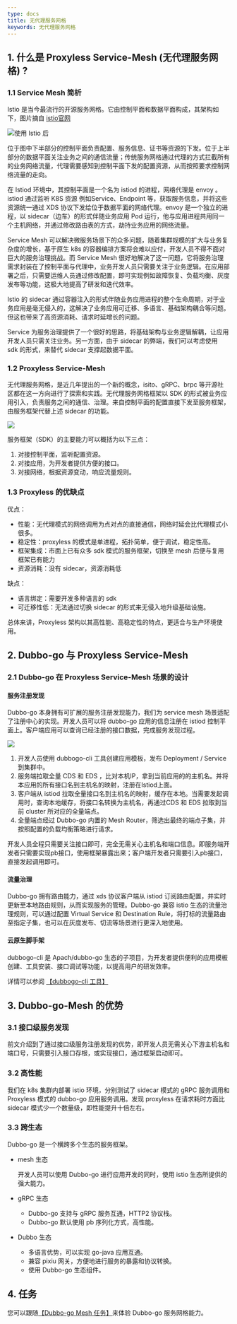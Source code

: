 ```yaml
---
type: docs
title: 无代理服务网格
keywords: 无代理服务网格
---
```


## 1. 什么是 Proxyless Service-Mesh (无代理服务网格) ?

### 1.1 Service Mesh 简析

Istio 是当今最流行的开源服务网格。它由控制平面和数据平面构成，其架构如下，图片摘自 [istio官网](istio.io)

![使用 Istio 后](https://istio.io/latest/img/service-mesh.svg)

位于图中下半部分的控制平面负责配置、服务信息、证书等资源的下发。位于上半部分的数据平面关注业务之间的通信流量；传统服务网格通过代理的方式拦截所有的业务网络流量，代理需要感知到控制平面下发的配置资源，从而按照要求控制网络流量的走向。

在 Istiod 环境中，其控制平面是一个名为 istiod 的进程，网络代理是 envoy 。istiod 通过监听 K8S 资源 例如Service、Endpoint 等，获取服务信息，并将这些资源统一通过 XDS 协议下发给位于数据平面的网络代理。envoy 是一个独立的进程，以 sidecar（边车）的形式伴随业务应用 Pod 运行，他与应用进程共用同一个主机网络，并通过修改路由表的方式，劫持业务应用的网络流量。

Service Mesh 可以解决微服务场景下的众多问题，随着集群规模的扩大与业务复杂度的增长，基于原生 k8s 的容器编排方案将会难以应付，开发人员不得不面对巨大的服务治理挑战。而 Service Mesh 很好地解决了这一问题，它将服务治理需求封装在了控制平面与代理中，业务开发人员只需要关注于业务逻辑。在应用部署之后，只需要运维人员通过修改配置，即可实现例如故障恢复、负载均衡、灰度发布等功能，这极大地提高了研发和迭代效率。

Istio 的 sidecar 通过容器注入的形式伴随业务应用进程的整个生命周期，对于业务应用是毫无侵入的，这解决了业务应用可迁移、多语言、基础架构耦合等问题。但这也带来了高资源消耗、请求时延增长的问题。

Service 为服务治理提供了一个很好的思路，将基础架构与业务逻辑解耦，让应用开发人员只需关注业务。另一方面，由于 sidecar 的弊端，我们可以考虑使用 sdk 的形式，来替代 sidecar 支撑起数据平面。

### 1.2 Proxyless Service-Mesh 

无代理服务网格，是近几年提出的一个新的概念，isito、gRPC、brpc 等开源社区都在这一方向进行了探索和实践。无代理服务网格框架以 SDK 的形式被业务应用引入，负责服务之间的通信、治理。来自控制平面的配置直接下发至服务框架，由服务框架代替上述 sidecar 的功能。

![](https://ata2-img.oss-cn-zhangjiakou.aliyuncs.com/neweditor/894c0e52-9d34-4490-b49b-24973ef4aabc.png)

服务框架（SDK）的主要能力可以概括为以下三点：

1. 对接控制平面，监听配置资源。
2. 对接应用，为开发者提供方便的接口。
3. 对接网络，根据资源变动，响应流量规则。

### 1.3 Proxyless 的优缺点

优点：

- 性能：无代理模式的网络调用为点对点的直接通信，网络时延会比代理模式小很多。
- 稳定性：proxyless 的模式是单进程，拓扑简单，便于调试，稳定性高。
- 框架集成：市面上已有众多 sdk 模式的服务框架，切换至 mesh 后便与复用框架已有能力
- 资源消耗：没有 sidecar，资源消耗低

缺点：

- 语言绑定：需要开发多种语言的 sdk
- 可迁移性低：无法通过切换 sidecar 的形式来无侵入地升级基础设施。

总体来讲，Proxyless 架构以其高性能、高稳定性的特点，更适合与生产环境使用。

## 2. Dubbo-go 与 Proxyless Service-Mesh

### 2.1 Dubbo-go 在 Proxyless Service-Mesh 场景的设计

#### 服务注册发现

Dubbo-go 本身拥有可扩展的服务注册发现能力，我们为 service mesh 场景适配了注册中心的实现。开发人员可以将 dubbo-go 应用的信息注册在 istiod 控制平面上。客户端应用可以查询已经注册的接口数据，完成服务发现过程。

![](https://ata2-img.oss-cn-zhangjiakou.aliyuncs.com/neweditor/454d1e31-0be3-41fe-97ec-f52673ebf74f.png)

1. 开发人员使用 dubbogo-cli 工具创建应用模板，发布 Deployment / Service 到集群中。
2. 服务端拉取全量 CDS 和 EDS ，比对本机IP，拿到当前应用的的主机名。并将本应用的所有接口名到主机名的映射，注册在Istiod上面。
3. 客户端从 istiod 拉取全量接口名到主机名的映射，缓存在本地。当需要发起调用时，查询本地缓存，将接口名转换为主机名，再通过CDS 和 EDS 拉取到当前 cluster 所对应的全量端点。
4. 全量端点经过 Dubbo-go 内置的 Mesh Router，筛选出最终的端点子集，并按照配置的负载均衡策略进行请求。

开发人员全程只需要关注接口即可，完全无需关心主机名和端口信息。即服务端开发者只需要实现pb接口，使用框架暴露出来；客户端开发者只需要引入pb接口，直接发起调用即可。

#### 流量治理

Dubbo-go 拥有路由能力，通过 xds 协议客户端从 istiod 订阅路由配置，并实时更新至本地路由规则，从而实现服务的管理。Dubbo-go 兼容 istio 生态的流量治理规则，可以通过配置 Virtual Service 和 Destination Rule，将打标的流量路由至指定子集，也可以在灰度发布、切流等场景进行更深入地使用。

#### 云原生脚手架

dubbogo-cli 是 Apach/dubbo-go 生态的子项目，为开发者提供便利的应用模板创建、工具安装、接口调试等功能，以提高用户的研发效率。

详情可以参阅 [【dubbogo-cli 工具】](../../refer/use_dubbogo_cli/)

## 3. Dubbo-go-Mesh 的优势

### 3.1 接口级服务发现

前文介绍到了通过接口级服务注册发现的优势，即开发人员无需关心下游主机名和端口号，只需要引入接口存根，或实现接口，通过框架启动即可。

### 3.2 高性能

我们在 k8s 集群内部署 istio 环境，分别测试了 sidecar 模式的 gRPC 服务调用和 Proxyless 模式的 dubbo-go 应用服务调用。发现 proxyless 在请求耗时方面比 sidecar 模式少一个数量级，即性能提升十倍左右。

### 3.3 跨生态

Dubbo-go 是一个横跨多个生态的服务框架。

- mesh 生态

  开发人员可以使用 Dubbo-go 进行应用开发的同时，使用 istio 生态所提供的强大能力。

- gRPC 生态

  - Dubbo-go 支持与 gRPC 服务互通，HTTP2 协议栈。
  - Dubbo-go 默认使用 pb 序列化方式，高性能。

- Dubbo 生态

  - 多语言优势，可以实现 go-java 应用互通。
  - 兼容 pixiu 网关，方便地进行服务的暴露和协议转换。
  - 使用 Dubbo-go 生态组件。

## 4. 任务

您可以跟随[【Dubbo-go Mesh 任务】](../../tasks/mesh/build/)来体验 Dubbo-go 服务网格能力。
